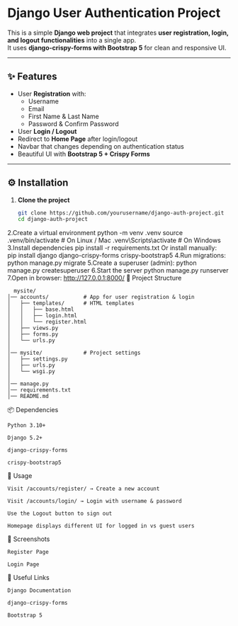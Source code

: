 # Django User Authentication Project

This is a simple **Django web project** that integrates **user registration, login, and logout functionalities** into a single app.  
It uses **django-crispy-forms with Bootstrap 5** for clean and responsive UI.

---

## ✨ Features
- User **Registration** with:
  - Username
  - Email
  - First Name & Last Name
  - Password & Confirm Password
- User **Login / Logout**
- Redirect to **Home Page** after login/logout
- Navbar that changes depending on authentication status
- Beautiful UI with **Bootstrap 5 + Crispy Forms**

---

## ⚙️ Installation

1. **Clone the project**
   ```bash
   git clone https://github.com/yourusername/django-auth-project.git
   cd django-auth-project
2.Create a virtual environment
  python -m venv .venv
  source .venv/bin/activate    # On Linux / Mac
  .venv\Scripts\activate       # On Windows
3.Install dependencies
  pip install -r requirements.txt
Or install manually:   
  pip install django django-crispy-forms crispy-bootstrap5
4.Run migrations:
  python manage.py migrate
5.Create a superuser (admin):
  python manage.py createsuperuser
6.Start the server
  python manage.py runserver
7.Open in browser:
  http://127.0.0.1:8000/
📂 Project Structure

      mysite/
    │── accounts/           # App for user registration & login
    │   ├── templates/      # HTML templates
    │   │   ├── base.html
    │   │   ├── login.html
    │   │   └── register.html
    │   ├── views.py
    │   ├── forms.py
    │   └── urls.py
    │
    │── mysite/             # Project settings
    │   ├── settings.py
    │   ├── urls.py
    │   └── wsgi.py
    │
    │── manage.py
    │── requirements.txt
    │── README.md
📦 Dependencies
     
    Python 3.10+
    
    Django 5.2+
    
    django-crispy-forms
    
    crispy-bootstrap5

🚀 Usage

    Visit /accounts/register/ → Create a new account
    
    Visit /accounts/login/ → Login with username & password
    
    Use the Logout button to sign out
    
    Homepage displays different UI for logged in vs guest users

📸 Screenshots
   
    Register Page
    
    Login Page

🔗 Useful Links

    Django Documentation
    
    django-crispy-forms
    
    Bootstrap 5

